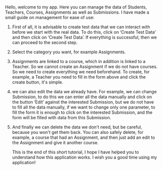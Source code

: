   Hello, welcome to my app. Here you can manage the data of Students, Teachers, Courses, Assignments as well as Submissions.  I have made a small guide on management for ease of use:  
1. First of all, it is advisable to create test data that we can interact with before we start with the real data. To do this, click on ‘Create Test Data’ and then click on ‘Create Test Data’. If everything is successful, then we can proceed to the second step.  
2. Select the category you want, for example Assignments.  
3. Assignments are linked to a course, which in addition is linked to a Teacher.  So we cannot create an Assignment if we do not have courses. So we need to create everything we need beforehand.  To create, for example, a Teacher you need to fill in the form above and click the create button, it's simple.  
4. we can also edit the data we already have.  For example, we can change Submission, to do this we can enter all the data manually and click on the button ‘Edit’ against the interested Submission,  but we do not have to fill all the data manually, if we want to change only one parameter,  to fill the form it is enough to click on the interested Submission, and the form will be filled with data from this Submission.  
5. And finally we can delete the data we don't need, but be careful, because you won't get them back.  You can also safely delete, for example, a course that had an Assignment, and then just add an edit to the Assignment and give it another course.  

   This is the end of this short tutorial, I hope I have helped you to understand how this application works. I wish you a good time using my application!
